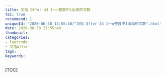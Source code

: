 ```yaml
---
title: 剑指 Offer 43 1～n整数中1出现的次数
toc: true
recommend: 1
uniqueId: '2020-06-30 13:55:48/"剑指 Offer 43 1～n整数中1出现的次数".html'
date: 2020-06-30 21:55:48
thumbnail:
categories:
- leetcode
- 剑指offer
tags:
keywords:
---
```


[TOC]

<!--more-->
